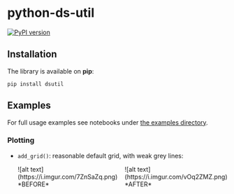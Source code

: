 # python-ds-util

[![PyPI version](https://badge.fury.io/py/dsutil.png)](https://badge.fury.io/py/dsutil)

## Installation

The library is available on **pip**:

`pip install dsutil`

## Examples

For full usage examples see notebooks under [the examples directory](https://github.com/queirozfcom/python-ds-util/tree/master/examples).

### Plotting

- `add_grid()`: reasonable default grid, with weak grey lines:
   
  <div class="img-div clearfix" markdown="1" style="display: flex;justify-content:space-between;">
    <div class="img-div" markdown="1" style="float:left;">
    ![alt text](https://i.imgur.com/7ZnSaZq.png)
    *BEFORE*
    </div>
    &nbsp;&nbsp;
    <div class="img-div" markdown="1" style="float:left;">
    ![alt text](https://i.imgur.com/vOq2ZMZ.png)
    *AFTER*
    </div>
  </div>   